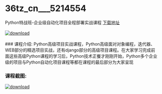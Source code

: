 # 36tz_cn___5214554
Python特战班-企业级自动化项目全程部署实战课程
[下载地址](http://www.36tz.cn/article/5214554 "下载地址")
<br/></br>[![download](http://36tz.cn/muke_img/2020_07_1-78-300x203.png "下载地址")](http://www.36tz.cn/article/5214554 "下载地址")
<br/></br>### 课程介绍:
Python高级项目实战课程，Python高级面对对象编程，迭代器、WEB部分的精选项目实战，还有django部分的高级项目课程。在大家学习完成前面这些高级Python课程的学习后，Python技术正餐才刚刚开始，Python多个企业级的项目与Python自动化项目课程等都在课程的最后部分为大家呈现

### 课程截图:
[![download](http://36tz.cn/muke_img/2020_07_2-76.png "下载地址")](http://www.36tz.cn/article/5214554 "下载地址")

